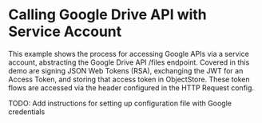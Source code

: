 # Calling Google Drive API with Service Account

This example shows the process for accessing Google APIs via a service account, abstracting the Google Drive API /files endpoint. Covered in this demo are signing JSON Web Tokens (RSA), exchanging the JWT for an Access Token, and storing that access token in ObjectStore. These token flows are accessed via the header configured in the HTTP Request config.

TODO: Add instructions for setting up configuration file with Google credentials
